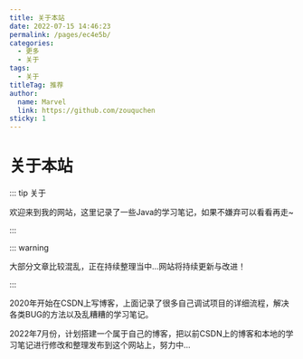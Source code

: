 ```yaml
---
title: 关于本站
date: 2022-07-15 14:46:23
permalink: /pages/ec4e5b/
categories:
  - 更多
  - 关于
tags:
  - 关于
titleTag: 推荐
author: 
  name: Marvel
  link: https://github.com/zouquchen
sticky: 1
---
```

# 关于本站

::: tip 关于

欢迎来到我的网站，这里记录了一些Java的学习笔记，如果不嫌弃可以看看再走~

:::

::: warning

大部分文章比较混乱，正在持续整理当中...网站将持续更新与改进！

:::

2020年开始在CSDN上写博客，上面记录了很多自己调试项目的详细流程，解决各类BUG的方法以及乱糟糟的学习笔记。

2022年7月份，计划搭建一个属于自己的博客，把以前CSDN上的博客和本地的学习笔记进行修改和整理发布到这个网站上，努力中...

<!-- more -->

